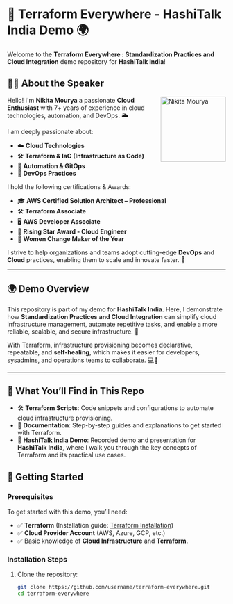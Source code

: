 # 🚀 Terraform Everywhere - HashiTalk India Demo 🌍

Welcome to the **Terraform Everywhere : Standardization Practices and Cloud Integration** demo repository for **HashiTalk India**!

## 🧑‍💻 About the Speaker

<img src="https://res.cloudinary.com/dd0fywoos/image/upload/c_thumb,w_200,g_face/v1731485495/Nikita_Mourya_HeadshotPic_mmwpy0.png" alt="Nikita Mourya" align="right" width="150" style="margin-left: 20px; margin-bottom: 10px;" />

Hello! I'm **Nikita Mourya** a passionate **Cloud Enthusiast** with 7+ years of experience in cloud technologies, automation, and DevOps. 🌥️

I am deeply passionate about:
- ☁️ **Cloud Technologies**
- 🛠️ **Terraform & IaC (Infrastructure as Code)**
- 🔄 **Automation & GitOps**
- 🚀 **DevOps Practices**

I hold the following certifications & Awards:
- 🎓 **AWS Certified Solution Architect – Professional**
- 🛠️ **Terraform Associate**
- 🖥️ **AWS Developer Associate**
- 🌟 **Rising Star Award - Cloud Engineer**
- 🌟 **Women Change Maker of the Year**

I strive to help organizations and teams adopt cutting-edge **DevOps** and **Cloud** practices, enabling them to scale and innovate faster. 🌱

---

## 🌍 Demo Overview

This repository is part of my demo for **HashiTalk India**. Here, I demonstrate how **Standardization Practices and Cloud Integration** can simplify cloud infrastructure management, automate repetitive tasks, and enable a more reliable, scalable, and secure infrastructure. 🚀

With Terraform, infrastructure provisioning becomes declarative, repeatable, and **self-healing**, which makes it easier for developers, sysadmins, and operations teams to collaborate. 💻🤝

---

## 🔧 What You’ll Find in This Repo

- 🛠️ **Terraform Scripts**: Code snippets and configurations to automate cloud infrastructure provisioning.
- 📜 **Documentation**: Step-by-step guides and explanations to get started with Terraform.
- 🎥 **HashiTalk India Demo**: Recorded demo and presentation for **HashiTalk India**, where I walk you through the key concepts of Terraform and its practical use cases.
## 🚀 Getting Started

### Prerequisites

To get started with this demo, you’ll need:
- ✅ **Terraform** (Installation guide: [Terraform Installation](https://learn.hashicorp.com/tutorials/terraform/install-cli))
- ✅ **Cloud Provider Account** (AWS, Azure, GCP, etc.)
- ✅ Basic knowledge of **Cloud Infrastructure** and **Terraform**.

### Installation Steps

1. Clone the repository:
   ```bash
   git clone https://github.com/username/terraform-everywhere.git
   cd terraform-everywhere

